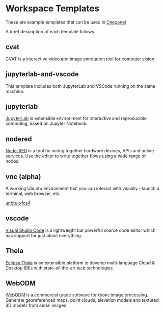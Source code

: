 # Workspace Templates

These are example templates that can be used in [Onepanel](https://docs.onepanel.ai/)

A brief description of each template follows.

## cvat

[CVAT](https://github.com/opencv/cvat) is a interactive video and image annotation tool for computer vision.

## jupyterlab-and-vscode

This template includes both JupyterLab and VSCode running on the same machine. 

## jupyterlab 

[JupyterLab](https://github.com/jupyterlab/jupyterlab) is extensible environment for interactive and reproducible computing, based on Jupyter Notebook.

## nodered

[Node-RED](https://nodered.org/) is a tool for wiring together hardware devices, APIs and online services. Use the editor to write together flows using a wide range of nodes.

## vnc (alpha)

A working Ubuntu environment that you can interact with visually - launch a terminal, web browser, etc.

[unbtu-xfce4](https://hub.docker.com/r/consol/\vnc/)

## vscode

[Visual Studio Code](https://code.visualstudio.com) is a lightweight but powerful source code editor which has support for just about everything. 


## Theia 

[Eclipse Theia](https://theia-ide.org/) is an extensible platform to develop multi-language Cloud & Desktop IDEs with state-of-the-art web technologies.


## WebODM


[WebODM](https://www.opendronemap.org/webodm/) is a commercial grade software for drone image processing. Generate georeferenced maps, point clouds, elevation models and textured 3D models from aerial images
